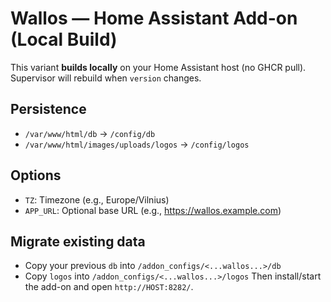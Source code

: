 # Wallos — Home Assistant Add-on (Local Build)

This variant **builds locally** on your Home Assistant host (no GHCR pull). Supervisor will rebuild when `version` changes.

## Persistence
- `/var/www/html/db` → `/config/db`
- `/var/www/html/images/uploads/logos` → `/config/logos`

## Options
- `TZ`: Timezone (e.g., Europe/Vilnius)
- `APP_URL`: Optional base URL (e.g., https://wallos.example.com)

## Migrate existing data
- Copy your previous `db` into `/addon_configs/<...wallos...>/db`
- Copy `logos` into `/addon_configs/<...wallos...>/logos`
Then install/start the add-on and open `http://HOST:8282/`.